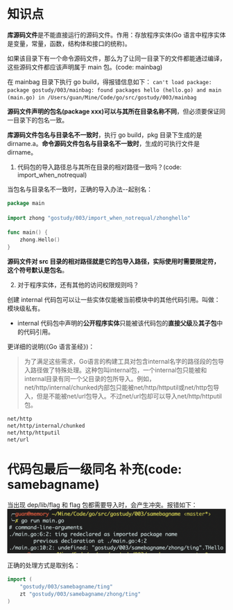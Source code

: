 # 知识点

**库源码文件**是不能直接运行的源码文件。作用：存放程序实体(Go 语言中程序实体是变量，常量，函数，结构体和接口的统称)。

如果该目录下有一个命令源码文件，那么为了让同一目录下的文件都能通过编译，这些源码文件都应该声明属于 main 包。(code: mainbag)

在 mainbag 目录下执行 go build，得报错信息如下：
`can't load package: package gostudy/003/mainbag: found packages hello (hello.go) and main (main.go) in /Users/guan/Mine/Code/go/src/gostudy/003/mainbag`

**源码文件声明的包名(package xxx)可以与其所在目录名称不同**，但必须要保证同一目录下的包名一致。

**库源码文件包名与目录名不一致时**，执行 go build，pkg 目录下生成的是 dirname.a。**命令源码文件包名与目录名不一致时**，生成的可执行文件是 dirname。

1. 代码包的导入路径总与其所在目录的相对路径一致吗？(code: import_when_notrequal)

当包名与目录名不一致时，正确的导入办法--起别名：
```go
package main

import zhong "gostudy/003/import_when_notrequal/zhonghello"

func main() {
	zhong.Hello()
}
```

**源码文件对 src 目录的相对路径就是它的包导入路径，实际使用时需要限定符，这个符号默认是包名**。

2. 对于程序实体，还有其他的访问权限规则吗？

创建 internal 代码包可以让一些实体仅能被当前模块中的其他代码引用。叫做：模块级私有。
- internal 代码包中声明的**公开程序实体**只能被该代码包的**直接父级**及**其子包**中的代码引用。

更详细的说明(《Go 语言圣经》)：
>为了满足这些需求，Go语言的构建工具对包含internal名字的路径段的包导入路径做了特殊处理。这种包叫internal包，一个internal包只能被和internal目录有同一个父目录的包所导入。例如，net/http/internal/chunked内部包只能被net/http/httputil或net/http包导入，但是不能被net/url包导入。不过net/url包却可以导入net/http/httputil包。

```
net/http
net/http/internal/chunked
net/http/httputil
net/url
```

# 代码包最后一级同名 补充(code: samebagname)

当出现 dep/lib/flag 和 flag 包都需要导入时，会产生冲突。报错如下：
![](/003/png/QQ20191007-225043@2x.png)

正确的处理方式是取别名：
```go
import (
	"gostudy/003/samebagname/ting"
	zt "gostudy/003/samebagname/zhong/ting"
)
```